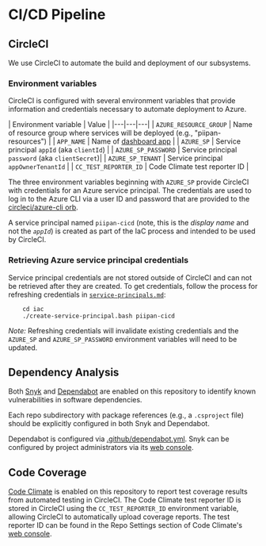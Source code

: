 # CI/CD Pipeline

## CircleCI

We use CircleCI to automate the build and deployment of our subsystems.

### Environment variables

CircleCI is configured with several environment variables that provide information and credentials necessary to automate deployment to Azure.

| Environment variable | Value |
|---|---|---|
| `AZURE_RESOURCE_GROUP` | Name of resource group where services will be deployed (e.g., "piipan-resources") |
| `APP_NAME` | Name of [dashboard app](../dashboard/docs/dashboard.md) |
| `AZURE_SP` | Service principal `appId` (aka `clientId`) |
| `AZURE_SP_PASSWORD` | Service principal `password` (aka `clientSecret`)|
| `AZURE_SP_TENANT` | Service principal `appOwnerTenantId` |
| `CC_TEST_REPORTER_ID` | Code Climate test reporter ID |

The three environment variables beginning with `AZURE_SP` provide CircleCI with credentials for an Azure service principal. The credentials are used to log in to the Azure CLI via a user ID and password that are provided to the [circleci/azure-cli orb](https://circleci.com/developer/orbs/orb/circleci/azure-cli).

A service principal named `piipan-cicd` (note, this is the *display name* and not the *`appId`*) is created as part of the IaC process and intended to be used by CircleCI.

### Retrieving Azure service principal credentials

Service principal credentials are not stored outside of CircleCI and can not be retrieved after they are created. To get credentials, follow the process for refreshing credentials in [`service-principals.md`](service-principals.md):

```
    cd iac
    ./create-service-principal.bash piipan-cicd
```

*Note:* Refreshing credentials will invalidate existing credentials and the `AZURE_SP` and `AZURE_SP_PASSWORD` environment variables will need to be updated.

## Dependency Analysis

Both [Snyk](https://snyk.io) and [Dependabot](https://github.com/features/security) are enabled on this repository to identify known vulnerabilities in software dependencies.

Each repo subdirectory with package references (e.g., a `.csproject` file) should be explicitly configured in both Snyk and Dependabot.

Dependabot is configured via [.github/dependabot.yml](../.github/dependabot.yml). Snyk can be configured by project administrators via its [ web console](https://app.snyk.io/org/18fpiipan/projects).

## Code Coverage

[Code Climate](https://codeclimate.com/) is enabled on this repository to report test coverage results from automated testing in CircleCI. The Code Climate test reporter ID is stored in CircleCI using the `CC_TEST_REPORTER_ID` environment variable, allowing CircleCI to automatically upload coverage reports. The test reporter ID can be found in the Repo Settings section of Code Climate's [web console](https://codeclimate.com/github/18F/piipan).
